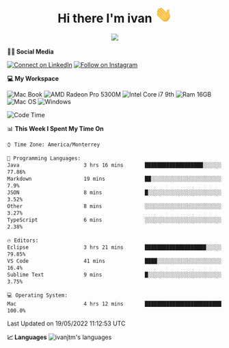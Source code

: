 <h1 align="center">Hi there I'm ivan <img src="https://raw.githubusercontent.com/ABSphreak/ABSphreak/master/gifs/Hi.gif" width="40px" /></h1>
<div align="center">
<img src="http://github-readme-streak-stats.herokuapp.com?user=ivanjtm&hide_border=true&background=00000000&border=FFFFFF00&sideNums=A8A8A8&sideLabels=A8A8A8&currStreakNum=FFC93C&dates=A8A8A8)](https://git.io/streak-stats"/>
</div>

**👦🏻 Social Media**

[![Connect on LinkedIn](https://img.shields.io/badge/LinkedIn-%230077B5.svg?&style=flat-square&logo=linkedin&logoColor=white)](https://www.linkedin.com/in/ivanjtm)
[![Follow on Instagram](https://img.shields.io/badge/Instagram-E4405F?style=flat-square&logo=instagram&logoColor=white)](https://www.instagram.com/ivanjtm)

**💻 My Workspace**

![Mac Book](https://img.shields.io/badge/Apple-MacBook_Pro_2019-999999?style=flat-square&logo=apple&logoColor=white)
![AMD Radeon Pro 5300M](https://img.shields.io/badge/AMD-Radeon_Pro_5300M-ED1C24?style=flat-square&logo=amd&logoColor=white)
![Intel Core i7 9th](https://img.shields.io/badge/Intel-Core_i7_9th-0071C5?style=flat-square&logo=intel&logoColor=white)
![Ram 16GB](https://img.shields.io/badge/RAM-16GB-230071C5?style=flat-square&logoColor=white)
![Mac OS](https://img.shields.io/badge/Mac%20OS-000000?style=flat-square&logo=apple&logoColor=white)
![Windows](https://img.shields.io/badge/Windows-0078D6?style=flat-square&logo=windows&logoColor=white)


<!--START_SECTION:waka-->
![Code Time](http://img.shields.io/badge/Code%20Time-683%20hrs%204%20mins-blue)

📊 **This Week I Spent My Time On** 

```text
⌚︎ Time Zone: America/Monterrey

💬 Programming Languages: 
Java                     3 hrs 16 mins       ███████████████████░░░░░░   77.86% 
Markdown                 19 mins             ██░░░░░░░░░░░░░░░░░░░░░░░   7.9% 
JSON                     8 mins              █░░░░░░░░░░░░░░░░░░░░░░░░   3.52% 
Other                    8 mins              ░░░░░░░░░░░░░░░░░░░░░░░░░   3.27% 
TypeScript               6 mins              ░░░░░░░░░░░░░░░░░░░░░░░░░   2.38%

🔥 Editors: 
Eclipse                  3 hrs 21 mins       ████████████████████░░░░░   79.85% 
VS Code                  41 mins             ████░░░░░░░░░░░░░░░░░░░░░   16.4% 
Sublime Text             9 mins              █░░░░░░░░░░░░░░░░░░░░░░░░   3.75%

💻 Operating System: 
Mac                      4 hrs 12 mins       █████████████████████████   100.0%

```


 Last Updated on 19/05/2022 11:12:53 UTC
<!--END_SECTION:waka-->
**📈 Languages**
 ![ivanjtm's languages](https://wakatime.com/share/@ivanjtm/a32f83c6-d0c9-49a4-a5ae-d0440b950377.svg)
